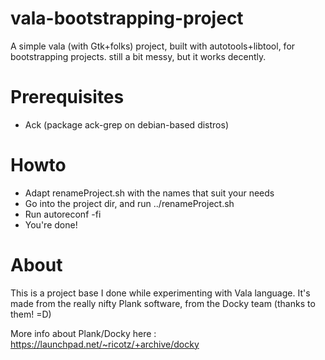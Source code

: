 vala-bootstrapping-project
==========================

A simple vala (with Gtk+folks) project, built with autotools+libtool, for bootstrapping projects. still a bit messy, but it works decently.

Prerequisites
=============

- Ack (package ack-grep on debian-based distros)

Howto
=====

- Adapt renameProject.sh with the names that suit your needs
- Go into the project dir, and run ../renameProject.sh
- Run autoreconf -fi
- You're done!

About
=====

This is a project base I done while experimenting with Vala language. It's made from the really nifty Plank software, from the Docky team (thanks to them! =D)

More info about Plank/Docky here : https://launchpad.net/~ricotz/+archive/docky
